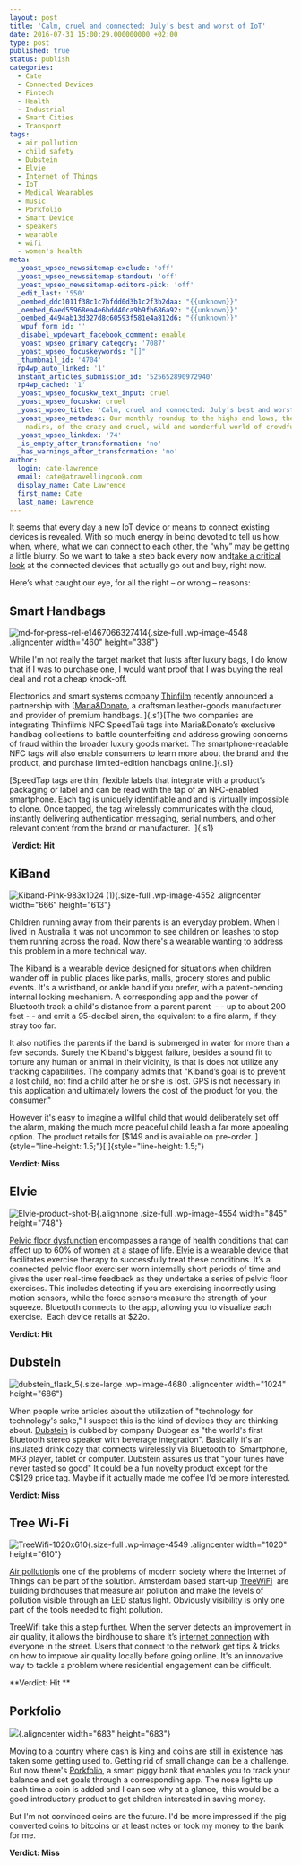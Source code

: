 ```yaml
---
layout: post
title: 'Calm, cruel and connected: July’s best and worst of IoT'
date: 2016-07-31 15:00:29.000000000 +02:00
type: post
published: true
status: publish
categories:
  - Cate
  - Connected Devices
  - Fintech
  - Health
  - Industrial
  - Smart Cities
  - Transport
tags:
  - air pollution
  - child safety
  - Dubstein
  - Elvie
  - Internet of Things
  - IoT
  - Medical Wearables
  - music
  - Porkfolio
  - Smart Device
  - speakers
  - wearable
  - wifi
  - women's health
meta:
  _yoast_wpseo_newssitemap-exclude: 'off'
  _yoast_wpseo_newssitemap-standout: 'off'
  _yoast_wpseo_newssitemap-editors-pick: 'off'
  _edit_last: '550'
  _oembed_ddc1011f38c1c7bfdd0d3b1c2f3b2daa: "{{unknown}}"
  _oembed_6aed55968ea4e6bdd40ca9b9fb686a92: "{{unknown}}"
  _oembed_4494ab13d327d8c60593f581e4a812d6: "{{unknown}}"
  _wpuf_form_id: ''
  _disabel_wpdevart_facebook_comment: enable
  _yoast_wpseo_primary_category: '7087'
  _yoast_wpseo_focuskeywords: "[]"
  _thumbnail_id: '4704'
  rp4wp_auto_linked: '1'
  instant_articles_submission_id: '525652890972940'
  rp4wp_cached: '1'
  _yoast_wpseo_focuskw_text_input: cruel
  _yoast_wpseo_focuskw: cruel
  _yoast_wpseo_title: 'Calm, cruel and connected: July’s best and worst of IoT'
  _yoast_wpseo_metadesc: Our monthly roundup to the highs and lows, the zeniths and
    nadirs, of the crazy and cruel, wild and wonderful world of crowdfunded IoT ideas.
  _yoast_wpseo_linkdex: '74'
  _is_empty_after_transformation: 'no'
  _has_warnings_after_transformation: 'no'
author:
  login: cate-lawrence
  email: cate@atravellingcook.com
  display_name: Cate Lawrence
  first_name: Cate
  last_name: Lawrence
---
```

It seems that every day a new IoT device or means to connect existing
devices is revealed. With so much energy in being devoted to tell us
how, when, where, what we can connect to each other, the “why” may be
getting a little blurry. So we want to take a step back every now
and[take a critical
look](https://readwrite.com/2016/05/01/best-and-worst-iot-week-vr1/) at
the connected devices that actually go out and buy, right now.

Here’s what caught our eye, for all the right – or wrong – reasons:

Smart Handbags
--------------

![md-for-press-rel-e1467066327414](rw-import/md-for-press-rel-e1467066327414.jpg){.size-full
.wp-image-4548 .aligncenter width="460" height="338"}

While I'm not really the target market that lusts after luxury bags, I
do know that if I was to purchase one, I would want proof that I was
buying the real deal and not a cheap knock-off.

Electronics and smart systems company [Thinfilm](http://www.thinfilm.no)
recently announced a partnership
with [[Maria&Donato](http://www.mariadonato.com), a craftsman
leather-goods manufacturer and provider of premium handbags. ]{.s1}[The
two companies are integrating Thinfilm’s NFC SpeedTaü tags into
Maria&Donato’s exclusive handbag collections to battle counterfeiting
and address growing concerns of fraud within the broader luxury goods
market. The smartphone-readable NFC tags will also enable consumers to
learn more about the brand and the product, and purchase limited-edition
handbags online.]{.s1}

[SpeedTap tags are thin, flexible labels that integrate with a product’s
packaging or label and can be read with the tap of an NFC-enabled
smartphone. Each tag is uniquely identifiable and and is virtually
impossible to clone. Once tapped, the tag wirelessly communicates with
the cloud, instantly delivering authentication messaging, serial
numbers, and other relevant content from the brand or manufacturer.
 ]{.s1}

 **Verdict: Hit**

KiBand
------

![Kiband-Pink-983x1024
(1)](rw-import/Kiband-Pink-983x1024-1.jpg){.size-full
.wp-image-4552 .aligncenter width="666" height="613"}

Children running away from their parents is an everyday problem. When I
lived in Australia it was not uncommon to see children on leashes to
stop them running across the road. Now there's a wearable wanting to
address this problem in a more technical way.

The [Kiband](http://kiband.com/) is a wearable device designed for
situations when children wander off in public places like parks, malls,
grocery stores and public events. It's a wristband, or ankle band if you
prefer, with a patent-pending internal locking mechanism. A
corresponding app and the power of Bluetooth track a child's distance
from a parent parent  - - up to about 200 feet - - and emit a 95-decibel
siren, the equivalent to a fire alarm, if they stray too far.

It also notifies the parents if the band is submerged in water for more
than a few seconds. Surely the Kiband's biggest failure, besides a sound
fit to torture any human or animal in their vicinity, is that is does
not utilize any tracking capabilities. The company admits that "Kiband’s
goal is to prevent a lost child, not find a child after he or she is
lost. GPS is not necessary in this application and ultimately lowers the
cost of the product for you, the consumer."

However it's easy to imagine a willful child that would deliberately set
off the alarm, making the much more peaceful child leash a far more
appealing option. The product retails for [\$149 and is available on
pre-order. ]{style="line-height: 1.5;"}[ ]{style="line-height: 1.5;"}

**Verdict: Miss**

Elvie
-----

![Elvie-product-shot-B](rw-import/Elvie-product-shot-B.jpg){.alignnone
.size-full .wp-image-4554 width="845" height="748"}

[Pelvic floor dysfunction](http://www.ncbi.nlm.nih.gov/pubmed/19932408)
encompasses a range of health conditions that can affect up to 60% of
women at a stage of life. [Elvie](https://www.elvie.com/) is a wearable
device that facilitates exercise therapy to successfully treat these
conditions. It’s a connected pelvic floor exerciser worn internally
short periods of time and gives the user real-time feedback as they
undertake a series of pelvic floor exercises. This includes detecting if
you are exercising incorrectly using motion sensors, while the force
sensors measure the strength of your squeeze. Bluetooth connects to the
app, allowing you to visualize each exercise.  Each device retails at
\$22o.

**Verdict: Hit**

Dubstein
--------

![dubstein\_flask\_5](rw-import/dubstein_flask_5-1024x686.jpg){.size-large
.wp-image-4680 .aligncenter width="1024" height="686"}

When people write articles about the utilization of "technology for
technology's sake," I suspect this is the kind of devices they are
thinking about. [Dubstein](https://www.dubgear.com/) is dubbed by
company Dubgear as "the world's first Bluetooth stereo speaker with
beverage integration". Basically it's an insulated drink cozy that
connects wirelessly via Bluetooth to  Smartphone, MP3 player, tablet or
computer. Dubstein assures us that "your tunes have never tasted so
good" It could be a fun novelty product except for the C\$129 price
tag. Maybe if it actually made me coffee I'd be more interested.

**Verdict: Miss**

Tree Wi-Fi
----------

![TreeWifi-1020x610](rw-import/TreeWifi-1020x610.jpg){.size-full
.wp-image-4549 .aligncenter width="1020" height="610"}

[Air
pollution](https://readwrite.com/2016/06/27/iot-brings-accuracy-to-the-problem-of-air-pollution-tl1/)is
one of the problems of modern society where the Internet of Things can
be part of the solution. Amsterdam based start-up
[TreeWiFi](http://www.heroesandfriends.com/projects/treewifi)  are
building birdhouses that measure air pollution and make the levels of
pollution visible through an LED status light. Obviously visibility is
only one part of the tools needed to fight pollution.

TreeWifi take this a step further. When the server detects an
improvement in air quality, it allows the birdhouse to share it’s
[internet connection](http://inhabitat.com/tag/wifi/) with everyone in
the street. Users that connect to the network get tips & tricks on how
to improve air quality locally before going online. It's an innovative
way to tackle a problem where residential engagement can be difficult.

**Verdict: Hit **

Porkfolio
---------

![](rw-import/hero_01.png){.aligncenter
width="683" height="683"}

Moving to a country where cash is king and coins are still in existence
has taken some getting used to. Getting rid of small change can be a
challenge. But now there's
[Porkfolio](https://www.amazon.com/Quirky-Porkfolio-Smart-Piggy-Black/dp/B00H0RFM9A),
a smart piggy bank that enables you to track your balance and set goals
through a corresponding app. The nose lights up each time a coin is
added and I can see why at a glance,  this would be a good introductory
product to get children interested in saving money.

But I'm not convinced coins are the future. I'd be more impressed if the
pig converted coins to bitcoins or at least notes or took my money to
the bank for me.

**Verdict: Miss**
